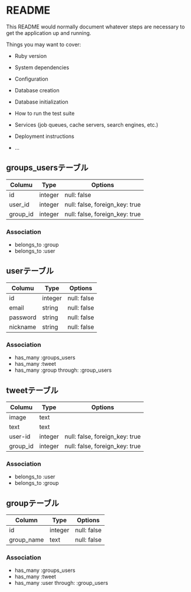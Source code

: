 # README

This README would normally document whatever steps are necessary to get the
application up and running.

Things you may want to cover:

* Ruby version

* System dependencies

* Configuration

* Database creation

* Database initialization

* How to run the test suite

* Services (job queues, cache servers, search engines, etc.)

* Deployment instructions

* ...

## groups_usersテーブル

|Columu|Type|Options|
|------|----|------|
|id|integer|null: false|
|user_id|integer|null: false, foreign_key: true|
|group_id|integer|null: false, foreign_key: true|

### Association
- belongs_to :group
- belongs_to :user

## userテーブル
|Columu|Type|Options|
|------|----|------|
|id|integer|null: false|
|email|string|null: false|
|password|string|null: false|
|nickname|string|null: false|
### Association
- has_many :groups_users
- has_many :tweet
- has_many :group through:  :group_users

## tweetテーブル
|Columu|Type|Options|
|------|----|------|
|image|text||
|text|text||
|user-id|integer|null: false, foreign_key: true|
|group_id|integer|null: false, foreign_key: true|
### Association
- belongs_to :user
- belongs_to :group

## groupテーブル
|Column|Type|Options|
|------|----|------|
|id|integer|null: false|
|group_name|text|null: false|
### Association
- has_many :groups_users
- has_many :tweet
- has_many :user through:  :group_users
